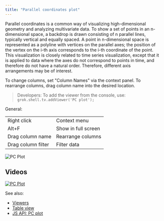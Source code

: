 ```yaml
---
title: "Parallel coordinates plot"
---
```


Parallel coordinates is a common way of visualizing high-dimensional geometry and analyzing multivariate data. To show a
set of points in an n-dimensional space, a backdrop is drawn consisting of n parallel lines, typically vertical and
equally spaced. A point in n-dimensional space is represented as a polyline with vertices on the parallel axes; the
position of the vertex on the i-th axis corresponds to the i-th coordinate of the point. This visualization is closely
related to time series visualization, except that it is applied to data where the axes do not correspond to points in
time, and therefore do not have a natural order. Therefore, different axis arrangements may be of interest.

To change columns, set "Column Names" via the context panel. To rearrange columns, drag column name into the desired
location.

> Developers: To add the viewer from the console, use:
`grok.shell.tv.addViewer('PC plot');`

General:

|                    |                     |
|--------------------|---------------------|
| Right click        | Context menu        |
| Alt+F              | Show in full screen |
| Drag column name   | Rearrange columns   |
| Drag column filter | Filter data         |

![PC Plot](../../uploads/gifs/pc-plot.gif "PC Plot")

## Videos

[![PC Plot](../../uploads/youtube/visualizations2.png "Open on Youtube")](https://www.youtube.com/watch?v=7MBXWzdC0-I&t=1798s)

See also:

* [Viewers](../viewers/viewers.md)
* [Table view](../../datagrok/navigation/views/table-view.md)
* [JS API: PC plot](https://public.datagrok.ai/js/samples/ui/viewers/types/pc-plot)
